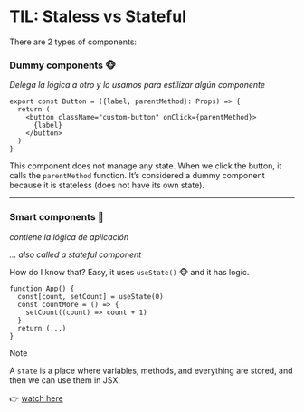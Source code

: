 

# TIL: Staless vs Stateful

There are 2 types of components:

### Dummy components 🐵

_Delega la lógica a otro y lo usamos para estilizar algún componente_

```tsx
export const Button = ({label, parentMethod}: Props) => {
  return (
    <button className="custom-button" onClick={parentMethod}>
      {label}
    </button>
  )
}
```
This component does not manage any state. When we click the button, it calls the `parentMethod` function.
It’s considered a dummy component because it is stateless (does not have its own state).

---

### Smart components 🧠

_contiene la lógica de aplicación_

_... also called a stateful component_

How do I know that? Easy, it uses `useState()` 🐵 and it has logic.

```tsx
function App() {
  const[count, setCount] = useState(0)
  const countMore = () => {
    setCount((count) => count + 1)
  }
  return (...)
}

```
>[!NOTE]
A `state` is a place where variables, methods, and everything are stored, and then we can use them in JSX.


👉 [watch here](https://youtu.be/GMnWXlJnbNo?si=QBosqPJGBoCnNGBx&t=7315)
